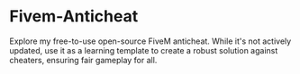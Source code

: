 # Fivem-Anticheat
Explore my free-to-use open-source FiveM anticheat. While it's not actively updated, use it as a learning template to create a robust solution against cheaters, ensuring fair gameplay for all.
